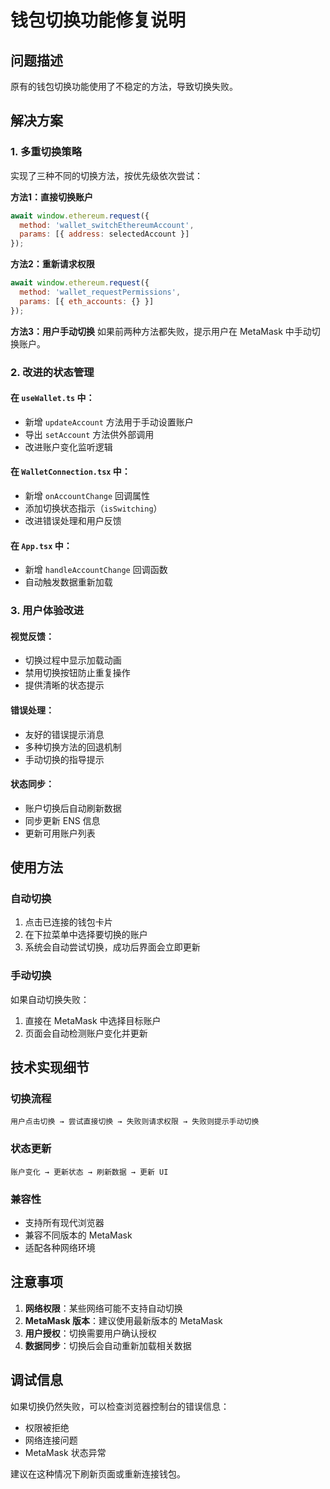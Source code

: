 # 钱包切换功能修复说明

## 问题描述
原有的钱包切换功能使用了不稳定的方法，导致切换失败。

## 解决方案

### 1. 多重切换策略
实现了三种不同的切换方法，按优先级依次尝试：

**方法1：直接切换账户**
```javascript
await window.ethereum.request({
  method: 'wallet_switchEthereumAccount',
  params: [{ address: selectedAccount }]
});
```

**方法2：重新请求权限**
```javascript
await window.ethereum.request({
  method: 'wallet_requestPermissions',
  params: [{ eth_accounts: {} }]
});
```

**方法3：用户手动切换**
如果前两种方法都失败，提示用户在 MetaMask 中手动切换账户。

### 2. 改进的状态管理

#### 在 `useWallet.ts` 中：
- 新增 `updateAccount` 方法用于手动设置账户
- 导出 `setAccount` 方法供外部调用
- 改进账户变化监听逻辑

#### 在 `WalletConnection.tsx` 中：
- 新增 `onAccountChange` 回调属性
- 添加切换状态指示（`isSwitching`）
- 改进错误处理和用户反馈

#### 在 `App.tsx` 中：
- 新增 `handleAccountChange` 回调函数
- 自动触发数据重新加载

### 3. 用户体验改进

#### 视觉反馈：
- 切换过程中显示加载动画
- 禁用切换按钮防止重复操作
- 提供清晰的状态提示

#### 错误处理：
- 友好的错误提示消息
- 多种切换方法的回退机制
- 手动切换的指导提示

#### 状态同步：
- 账户切换后自动刷新数据
- 同步更新 ENS 信息
- 更新可用账户列表

## 使用方法

### 自动切换
1. 点击已连接的钱包卡片
2. 在下拉菜单中选择要切换的账户
3. 系统会自动尝试切换，成功后界面会立即更新

### 手动切换
如果自动切换失败：
1. 直接在 MetaMask 中选择目标账户
2. 页面会自动检测账户变化并更新

## 技术实现细节

### 切换流程
```
用户点击切换 → 尝试直接切换 → 失败则请求权限 → 失败则提示手动切换
```

### 状态更新
```
账户变化 → 更新状态 → 刷新数据 → 更新 UI
```

### 兼容性
- 支持所有现代浏览器
- 兼容不同版本的 MetaMask
- 适配各种网络环境

## 注意事项

1. **网络权限**：某些网络可能不支持自动切换
2. **MetaMask 版本**：建议使用最新版本的 MetaMask
3. **用户授权**：切换需要用户确认授权
4. **数据同步**：切换后会自动重新加载相关数据

## 调试信息

如果切换仍然失败，可以检查浏览器控制台的错误信息：
- 权限被拒绝
- 网络连接问题
- MetaMask 状态异常

建议在这种情况下刷新页面或重新连接钱包。